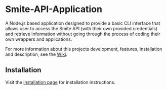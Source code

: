 # Smite-API-Application
A Node.js based application designed to provide a basic CLI interface that allows user to access the Smite API (with their own provided credentials) and retrieve information without going through the process of coding their own wrappers and applications.

For more information about this projects development, features, installation and description, see the [Wiki](https://github.com/MichaelWarmbier/Smite-API-Application/wiki).

## Installation

Visit the [installation page](https://github.com/MichaelWarmbier/Smite-API-Application/wiki/Installation) for installation instructions.

